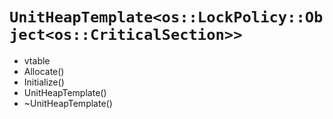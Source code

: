 # `UnitHeapTemplate<os::LockPolicy::Object<os::CriticalSection>>`

- vtable
- Allocate()
- Initialize()
- UnitHeapTemplate()
- ~UnitHeapTemplate()